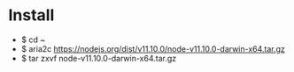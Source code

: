 Install
=====
* $ cd ~
* $ aria2c https://nodejs.org/dist/v11.10.0/node-v11.10.0-darwin-x64.tar.gz
* $ tar zxvf node-v11.10.0-darwin-x64.tar.gz
